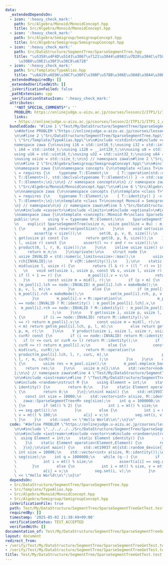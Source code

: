 ```yaml
---
data:
  _extendedDependsOn:
  - icon: ':heavy_check_mark:'
    path: Src/Algebra/Monoid/MonoidConcept.hpp
    title: Src/Algebra/Monoid/MonoidConcept.hpp
  - icon: ':heavy_check_mark:'
    path: Src/Algebra/Semigroup/SemigroupConcept.hpp
    title: Src/Algebra/Semigroup/SemigroupConcept.hpp
  - icon: ':heavy_check_mark:'
    path: Src/DataStructure/SegmentTree/SparseSegmentTree.hpp
    title: "\u5358\u4F4D\u5143\u3067\u7121\u3044\u8981\u7D20\u304C\u758E\u306A\u30BB\
      \u30B0\u30E1\u30F3\u30C8\u6728"
  - icon: ':heavy_check_mark:'
    path: Src/Template/TypeAlias.hpp
    title: "\u6A19\u6E96\u30C7\u30FC\u30BF\u578B\u306E\u30A8\u30A4\u30EA\u30A2\u30B9"
  _extendedRequiredBy: []
  _extendedVerifiedWith: []
  _isVerificationFailed: false
  _pathExtension: cpp
  _verificationStatusIcon: ':heavy_check_mark:'
  attributes:
    '*NOT_SPECIAL_COMMENTS*': ''
    PROBLEM: https://onlinejudge.u-aizu.ac.jp/courses/lesson/2/ITP1/1/ITP1_1_A
    links:
    - https://onlinejudge.u-aizu.ac.jp/courses/lesson/2/ITP1/1/ITP1_1_A
  bundledCode: "#line 1 \"Test/My/DataStructure/SegmentTree/SparseSegmentTreeGetTest.test.cpp\"\
    \n#define PROBLEM \"https://onlinejudge.u-aizu.ac.jp/courses/lesson/2/ITP1/1/ITP1_1_A\"\
    \n\n#line 2 \"Src/DataStructure/SegmentTree/SparseSegmentTree.hpp\"\n\n#line 2\
    \ \"Src/Template/TypeAlias.hpp\"\n\n#include <cstdint>\n#include <cstddef>\n\n\
    namespace zawa {\n\nusing i16 = std::int16_t;\nusing i32 = std::int32_t;\nusing\
    \ i64 = std::int64_t;\nusing i128 = __int128_t;\n\nusing u8 = std::uint8_t;\n\
    using u16 = std::uint16_t;\nusing u32 = std::uint32_t;\nusing u64 = std::uint64_t;\n\
    \nusing usize = std::size_t;\n\n} // namespace zawa\n#line 2 \"Src/Algebra/Monoid/MonoidConcept.hpp\"\
    \n\n#line 2 \"Src/Algebra/Semigroup/SemigroupConcept.hpp\"\n\n#include <concepts>\n\
    \nnamespace zawa {\n\nnamespace concepts {\n\ntemplate <class T>\nconcept Semigroup\
    \ = requires {\n    typename T::Element;\n    { T::operation(std::declval<typename\
    \ T::Element>(), std::declval<typename T::Element>()) } -> std::same_as<typename\
    \ T::Element>;\n};\n\n} // namespace concepts\n\n} // namespace zawa\n#line 4\
    \ \"Src/Algebra/Monoid/MonoidConcept.hpp\"\n\n#line 6 \"Src/Algebra/Monoid/MonoidConcept.hpp\"\
    \n\nnamespace zawa {\n\nnamespace concepts {\n\ntemplate <class T>\nconcept Identitiable\
    \ = requires {\n    typename T::Element;\n    { T::identity() } -> std::same_as<typename\
    \ T::Element>;\n};\n\ntemplate <class T>\nconcept Monoid = Semigroup<T> and Identitiable<T>;\n\
    \n} // namespace\n\n} // namespace zawa\n#line 5 \"Src/DataStructure/SegmentTree/SparseSegmentTree.hpp\"\
    \n\n#include <cassert>\n#include <limits>\n#include <optional>\n#include <vector>\n\
    \nnamespace zawa {\n\ntemplate <concepts::Monoid M>\nclass SparseSegmentTree {\n\
    public:\n\n    using V = typename M::Element;\n\n    SparseSegmentTree() = default;\n\
    \n    explicit SparseSegmentTree(usize n, usize poolSize = 0u) : m_n{n}, m_pool(1)\
    \ {\n        m_pool.reserve(poolSize);\n    }\n\n    void set(usize p, V v) {\n\
    \        assert(p < size());\n        set(0, p, v, 0, size());\n    }\n\n    V\
    \ get(usize p) const {\n        return get(0, p, 0, size());\n    }\n\n    V product(usize\
    \ l, usize r) const {\n        assert(l <= r and r <= size());\n        return\
    \ product(0, l, r, 0, size());\n    }\n\n    inline usize size() const {\n   \
    \     return m_n;\n    }\n\nprivate:\n\n    struct node {\n        static constexpr\
    \ usize INVALID = std::numeric_limits<usize>::max();\n        usize lch{INVALID},\
    \ rch{INVALID};\n        V v{M::identity()};\n    };\n\n    static constexpr usize\
    \ mid(usize l, usize r) {\n        return (l & r) + ((l ^ r) >> 1);\n    }\n \
    \   \n    void set(usize i, usize p, const V& v, usize l, usize r) {\n       \
    \ if (l + 1 == r) {\n            m_pool[i].v = v;\n            return;\n     \
    \   }\n        const usize m = mid(l, r);\n        if (p < m) {\n            if\
    \ (m_pool[i].lch == node::INVALID) m_pool[i].lch = makeNode();\n            set(m_pool[i].lch,\
    \ p, v, l, m);\n        }\n        else {\n            if (m_pool[i].rch == node::INVALID)\
    \ m_pool[i].rch = makeNode();\n            set(m_pool[i].rch, p, v, m, r);\n \
    \       }\n        m_pool[i].v = M::operation(\n                m_pool[i].lch\
    \ == node::INVALID ? M::identity() : m_pool[m_pool[i].lch].v,\n              \
    \  m_pool[i].rch == node::INVALID ? M::identity() : m_pool[m_pool[i].rch].v\n\
    \                );\n    }\n\n    V get(usize i, usize p, usize l, usize r) const\
    \ {\n        if (i == node::INVALID) return M::identity();\n        if (l + 1\
    \ == r) return m_pool[i].v;\n        const usize m = mid(l, r);\n        if (p\
    \ < m) return get(m_pool[i].lch, p, l, m);\n        else return get(m_pool[i].rch,\
    \ p, m, r);\n    }\n\n    V product(usize i, usize l, usize r, usize curL, usize\
    \ curR) const {\n        if (i == node::INVALID) return M::identity();\n     \
    \   if (r <= curL or curR <= l) return M::identity();\n        if (l <= curL and\
    \ curR <= r) return m_pool[i].v;\n        else {\n            const usize m =\
    \ mid(curL, curR);\n            return M::operation(\n                       \
    \ product(m_pool[i].lch, l, r, curL, m),\n                        product(m_pool[i].rch,\
    \ l, r, m, curR)\n                    );\n        }\n    }\n\n    usize makeNode()\
    \ {\n        usize res = m_pool.size();\n        m_pool.emplace_back();\n    \
    \    return res;\n    }\n\n    usize m_n{};\n\n    std::vector<node> m_pool{};\n\
    };\n\n} // namespace zawa\n#line 4 \"Test/My/DataStructure/SegmentTree/SparseSegmentTreeGetTest.test.cpp\"\
    \n\n#include <iostream>\n#line 7 \"Test/My/DataStructure/SegmentTree/SparseSegmentTreeGetTest.test.cpp\"\
    \n#include <random>\nstruct M {\n    using Element = int;\n    static Element\
    \ identity() {\n        return 0;\n    }\n    static Element operation(Element,Element)\
    \ {\n        return 0;\n    }\n};\n\nint main() {\n    std::mt19937 mt{std::random_device{}()};\n\
    \    const int size = 10000;\n    std::vector<int> a(size, M::identity());\n \
    \   zawa::SparseSegmentTree<M> seg(size);\n    int q = 1000000;\n    while (q--)\
    \ {\n        if (mt() % 2) {\n            int i = mt() % size;\n            assert(a[i]\
    \ == seg.get(i));\n        }\n        else {\n            int i = mt() % size,\
    \ v = mt() % 100;\n            a[i] = v;\n            seg.set(i, v);\n       \
    \ }\n    }\n    std::cout << \"Hello World\\n\";\n}\n"
  code: "#define PROBLEM \"https://onlinejudge.u-aizu.ac.jp/courses/lesson/2/ITP1/1/ITP1_1_A\"\
    \n\n#include \"../../../../Src/DataStructure/SegmentTree/SparseSegmentTree.hpp\"\
    \n\n#include <iostream>\n#include <vector>\n#include <random>\nstruct M {\n  \
    \  using Element = int;\n    static Element identity() {\n        return 0;\n\
    \    }\n    static Element operation(Element,Element) {\n        return 0;\n \
    \   }\n};\n\nint main() {\n    std::mt19937 mt{std::random_device{}()};\n    const\
    \ int size = 10000;\n    std::vector<int> a(size, M::identity());\n    zawa::SparseSegmentTree<M>\
    \ seg(size);\n    int q = 1000000;\n    while (q--) {\n        if (mt() % 2) {\n\
    \            int i = mt() % size;\n            assert(a[i] == seg.get(i));\n \
    \       }\n        else {\n            int i = mt() % size, v = mt() % 100;\n\
    \            a[i] = v;\n            seg.set(i, v);\n        }\n    }\n    std::cout\
    \ << \"Hello World\\n\";\n}\n"
  dependsOn:
  - Src/DataStructure/SegmentTree/SparseSegmentTree.hpp
  - Src/Template/TypeAlias.hpp
  - Src/Algebra/Monoid/MonoidConcept.hpp
  - Src/Algebra/Semigroup/SemigroupConcept.hpp
  isVerificationFile: true
  path: Test/My/DataStructure/SegmentTree/SparseSegmentTreeGetTest.test.cpp
  requiredBy: []
  timestamp: '2025-05-02 21:30:49+09:00'
  verificationStatus: TEST_ACCEPTED
  verifiedWith: []
documentation_of: Test/My/DataStructure/SegmentTree/SparseSegmentTreeGetTest.test.cpp
layout: document
redirect_from:
- /verify/Test/My/DataStructure/SegmentTree/SparseSegmentTreeGetTest.test.cpp
- /verify/Test/My/DataStructure/SegmentTree/SparseSegmentTreeGetTest.test.cpp.html
title: Test/My/DataStructure/SegmentTree/SparseSegmentTreeGetTest.test.cpp
---
```

